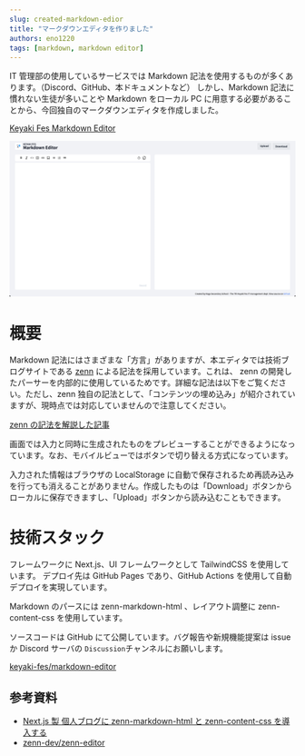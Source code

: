 ```yaml
---
slug: created-markdown-edior
title: "マークダウンエディタを作りました"
authors: eno1220
tags: [markdown, markdown editor]
---
```


IT 管理部の使用しているサービスでは Markdown 記法を使用するものが多くあります。（Discord、GitHub、本ドキュメントなど）
しかし、Markdown 記法に慣れない生徒が多いことや Markdown をローカル PC に用意する必要があることから、今回独自のマークダウンエディタを作成しました。

[Keyaki Fes Markdown Editor](https://keyaki-fes.github.io/markdown-editor/)

![](./img/markdown-editor.png)

# 概要

Markdown 記法にはさまざまな「方言」がありますが、本エディタでは技術ブログサイトである [zenn](https://zenn.dev) による記法を採用しています。これは、 zenn の開発したパーサーを内部的に使用しているためです。詳細な記法は以下をご覧ください。ただし、zenn 独自の記法として、「コンテンツの埋め込み」が紹介されていますが、現時点では対応していませんので注意してください。

[zenn の記法を解説した記事](https://zenn.dev/zenn/articles/markdown-guide)

画面では入力と同時に生成されたものをプレビューすることができるようになっています。なお、モバイルビューではボタンで切り替える方式になっています。

入力された情報はブラウザの LocalStorage に自動で保存されるため再読み込みを行っても消えることがありません。作成したものは「Download」ボタンからローカルに保存できますし、「Upload」ボタンから読み込むこともできます。

# 技術スタック

フレームワークに Next.js、UI フレームワークとして TailwindCSS を使用しています。
デプロイ先は GitHub Pages であり、GitHub Actions を使用して自動デプロイを実現しています。

Markdown のパースには zenn-markdown-html 、レイアウト調整に zenn-content-css を使用しています。

ソースコードは GitHub にて公開しています。バグ報告や新規機能提案は issue か Discord サーバの `Discussion`チャンネルにお願いします。

[keyaki-fes/markdown-editor](https://github.com/keyaki-fes/markdown-editor)

## 参考資料

- [Next.js 製 個人ブログに zenn-markdown-html と zenn-content-css を導入する](https://zenn.dev/team_zenn/articles/intro-zenn-markdown)
- [zenn-dev/zenn-editor](https://github.com/zenn-dev/zenn-editor)
